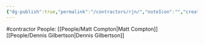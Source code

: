 ```yaml
---
{"dg-publish":true,"permalink":"/contractors/rjn/","noteIcon":"","created":"2025-05-20T09:18:15.982-05:00"}
---
```


#contractor 
People:
[[People/Matt Compton\|Matt Compton]]
[[People/Dennis Gilbertson\|Dennis Gilbertson]]